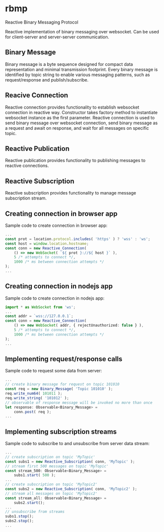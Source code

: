 # rbmp
Reactive Binary Messaging Protocol

Reactive implementation of binary messaging over websocket.
Can be used for client-server and server-server communication.


## Binary Message
Binary message is a byte sequence designed for compact data representation and minimal transmission footprint.
Every binary message is identified by topic string to enable various messaging patterns, such as request/response and publish/subscribe.


## Reacive Connection
Reactive connection provides functionality to establish websocket connection in reactive way.
Constructor takes factory method to instantiate websocket instance as the first parameter.
Reactive connection is used to send binary message over websocket connection,
 send binary message as a request and await on response,
 and wait for all messages on specific topic.


## Reactive Publication
Reactive publication provides functionality to publishing messages to reactive connections.


## Reactive Subscription
Reactive subscription provides functionality to manage message subscription stream.


## Creating connection in browser app
Sample code to create connection in browser app:

```ts
...
const prot = location.protocol.includes( 'https' ) ? 'wss' : 'ws';
const host = window.location.hostname;
const conn = new Reactive_Connection(
	() => new WebSocket( `${ prot }://${ host }` ),
	5 /* attempts to connect */,
	1000 /* ms between connection attempts */
);
...
```


## Creating connection in nodejs app
Sample code to create connection in nodejs app:

```ts
import * as WebSocket from 'ws';
...
const addr = `wss://127.0.0.1`;
const conn = new Reactive_Connection(
	() => new WebSocket( addr, { rejectUnauthorized: false } ),
	5 /* attempts to connect */,
	1000 /* ms between connection attempts */
);
...
```


## Implementing request/response calls
Sample code to request some data from server:

```ts
...
// create binary message for request on topic 101010
const req = new Binary_Message( 'Topic 101010' );
req.write_num64( 101011 );
req.write_string( '101012' );
// observable of response message will be invoked no more than once
let response: Observable<Binary_Message> =
	conn.post( req );
...
```


## Implementing subscription streams
Sample code to subscribe to and unsubscribe from server data stream:

```ts
...
// create subscription on topic 'MyTopic'
const subs1 = new Reactive_Subscription( conn, 'MyTopic' );
// stream first 500 messages on topic 'MyTopic'
const stream_500: Observable<Binary_Message> =
	subs1.start( 500 );
...
// create subscription on topic 'MyTopic2'
const subs2 = new Reactive_Subscription( conn, 'MyTopic2' );
// stream all messages on topic 'MyTopic2'
const stream_all: Observable<Binary_Message> =
	subs2.start();
...
// unsubscribe from streams
subs1.stop();
subs2.stop();
...
```
